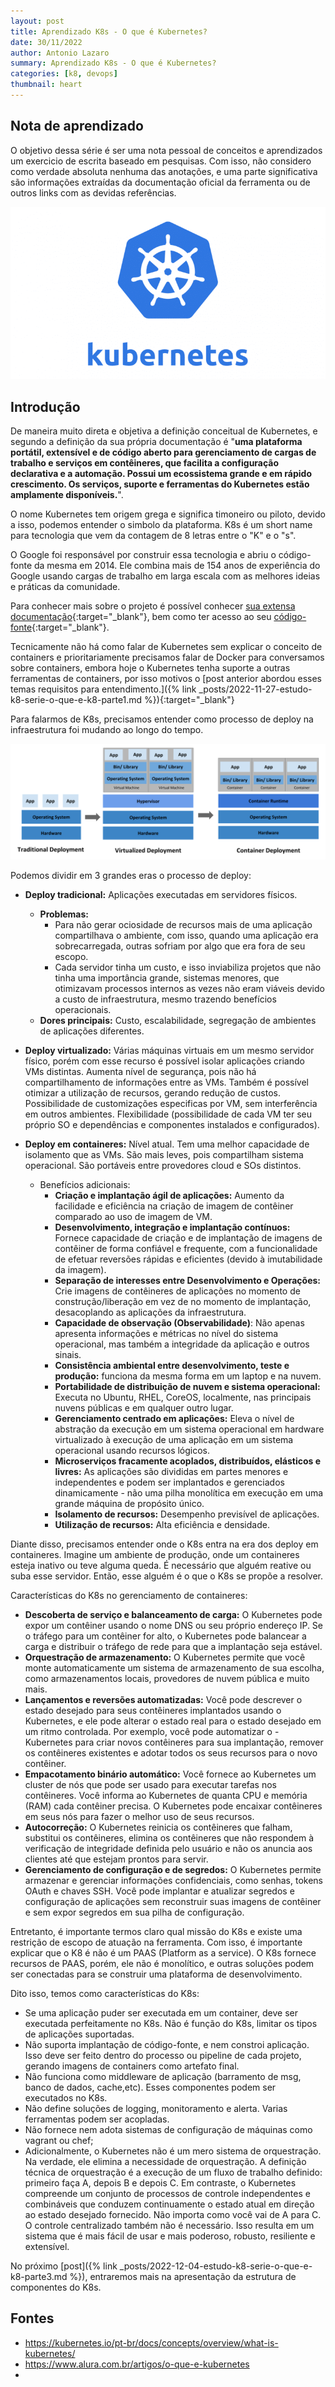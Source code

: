 ```yaml
---
layout: post
title: Aprendizado K8s - O que é Kubernetes?
date: 30/11/2022
author: Antonio Lazaro
summary: Aprendizado K8s - O que é Kubernetes?
categories: [k8, devops]
thumbnail: heart
---
```


## Nota de aprendizado

O objetivo dessa série é ser uma nota pessoal de conceitos e aprendizados um exercicio de escrita baseado em pesquisas. Com isso, não considero como verdade absoluta nenhuma das anotações, e uma parte significativa são informações extraídas da documentação oficial da ferramenta ou de outros links com as devidas referências.

![](/static/img/k8/k8-icon.png)
## Introdução

De maneira muito direta e objetiva a definição conceitual de Kubernetes, e segundo a definição da sua própria documentação é "__uma plataforma portátil, extensível e de código aberto para gerenciamento de cargas de trabalho e serviços em contêineres, que facilita a configuração declarativa e a automação. Possui um ecossistema grande e em rápido crescimento. Os serviços, suporte e ferramentas do Kubernetes estão amplamente disponíveis.__".

O nome Kubernetes tem origem grega e significa timoneiro ou piloto, devido a isso, podemos entender o simbolo da plataforma. K8s é um short name para tecnologia que vem da contagem de 8 letras entre o "K" e o "s". 

O Google foi responsável por construir essa tecnologia e abriu o código-fonte da mesma em 2014. Ele combina mais de 154 anos de experiência do Google usando cargas de trabalho em larga escala com as melhores ideias e práticas da comunidade.

Para conhecer mais sobre o projeto é possível conhecer [sua extensa documentação](https://kubernetes.io/docs/concepts/overview/){:target="\_blank"}, bem como ter acesso ao seu [código-fonte](https://github.com/kubernetes/kubernetes){:target="\_blank"}.

Tecnicamente não há como falar de Kubernetes sem explicar o conceito de containers e prioritariamente precisamos falar de Docker para conversamos sobre containers, embora hoje o Kubernetes tenha suporte a outras ferramentas de containers, por isso motivos o [post anterior abordou esses temas requisitos para entendimento.]({% link _posts/2022-11-27-estudo-k8-serie-o-que-e-k8-parte1.md %}){:target="\_blank"}

Para falarmos de K8s, precisamos entender como processo de deploy na infraestrutura foi mudando ao longo do tempo.

![](/static/img/k8/container_evolution.svg)

Podemos dividir em 3 grandes eras o processo de deploy:

- __Deploy tradicional:__ Aplicações executadas em servidores físicos.
    - __Problemas:__ 
        - Para não gerar ociosidade de recursos mais de uma aplicação compartilhava o ambiente, com isso, quando uma aplicação era sobrecarregada, outras sofriam por algo que era fora de seu escopo.
        - Cada servidor tinha um custo, e isso inviabiliza projetos que não tinha uma importância grande, sistemas menores, que otimizavam processos internos as vezes não eram viáveis devido a custo de infraestrutura, mesmo trazendo benefícios operacionais.
    - __Dores principais:__ Custo, escalabilidade, segregação de ambientes de aplicações diferentes.

- __Deploy virtualizado:__ Várias máquinas virtuais em um mesmo servidor físico, porém com esse recurso é possível isolar aplicações criando VMs distintas. Aumenta nível de segurança, pois não há compartilhamento de informações entre as VMs. Também é possível otimizar a utilização  de recursos, gerando redução de custos. Possibilidade de customizações especificas por VM, sem interferência em outros ambientes. Flexibilidade (possibilidade de cada VM ter seu próprio SO e dependências e componentes instalados e configurados).

- __Deploy em containeres:__ Nível atual. Tem uma melhor capacidade de isolamento que as VMs. São mais leves, pois compartilham sistema operacional. São portáveis entre provedores cloud e SOs distintos.
    - Benefícios adicionais:
        - __Criação e implantação ágil de aplicações:__ Aumento da facilidade e eficiência na criação de imagem de contêiner comparado ao uso de imagem de VM.
        - __Desenvolvimento, integração e implantação contínuos:__ Fornece capacidade de criação e de implantação de imagens de contêiner de forma confiável e frequente, com a funcionalidade de efetuar reversões rápidas e eficientes (devido à imutabilidade da imagem).
        - __Separação de interesses entre Desenvolvimento e Operações:__ Crie imagens de contêineres de aplicações no momento de construção/liberação em vez de no momento de implantação, desacoplando as aplicações da infraestrutura.
        - __Capacidade de observação (Observabilidade)__: Não apenas apresenta informações e métricas no nível do sistema operacional, mas também a integridade da aplicação e outros sinais.
        - __Consistência ambiental entre desenvolvimento, teste e produção:__ funciona da mesma forma em um laptop e na nuvem.
        - __Portabilidade de distribuição de nuvem e sistema operacional:__ Executa no Ubuntu, RHEL, CoreOS, localmente, nas principais nuvens públicas e em qualquer outro lugar.
        - __Gerenciamento centrado em aplicações:__ Eleva o nível de abstração da execução em um sistema operacional em hardware virtualizado à execução de uma aplicação em um sistema operacional usando recursos lógicos.
        - __Microserviços fracamente acoplados, distribuídos, elásticos e livres:__ As aplicações são divididas em partes menores e independentes e podem ser implantados e gerenciados dinamicamente - não uma pilha monolítica em execução em uma grande máquina de propósito único.
        - __Isolamento de recursos:__ Desempenho previsível de aplicações.
        - __Utilização de recursos:__ Alta eficiência e densidade.
    
Diante disso, precisamos entender onde o K8s entra na era dos deploy em containeres. Imagine um ambiente de produção, onde um containeres esteja inativo ou teve alguma queda. É necessário que alguém reative ou suba esse servidor. Então, esse alguém é o que o K8s se propõe a resolver.

Características do K8s no gerenciamento de containeres:

- __Descoberta de serviço e balanceamento de carga:__ O Kubernetes pode expor um contêiner usando o nome DNS ou seu próprio endereço IP. Se o tráfego para um contêiner for alto, o Kubernetes pode balancear a carga e distribuir o tráfego de rede para que a implantação seja estável.
- __Orquestração de armazenamento:__ O Kubernetes permite que você monte automaticamente um sistema de armazenamento de sua escolha, como armazenamentos locais, provedores de nuvem pública e muito mais.
- __Lançamentos e reversões automatizadas:__ Você pode descrever o estado desejado para seus contêineres implantados usando o Kubernetes, e ele pode alterar o estado real para o estado desejado em um ritmo controlada. Por exemplo, você pode automatizar o - Kubernetes para criar novos contêineres para sua implantação, remover os contêineres existentes e adotar todos os seus recursos para o novo contêiner.
- __Empacotamento binário automático:__ Você fornece ao Kubernetes um cluster de nós que pode ser usado para executar tarefas nos contêineres. Você informa ao Kubernetes de quanta CPU e memória (RAM) cada contêiner precisa. O Kubernetes pode encaixar contêineres em seus nós para fazer o melhor uso de seus recursos.
- __Autocorreção:__ O Kubernetes reinicia os contêineres que falham, substitui os contêineres, elimina os contêineres que não respondem à verificação de integridade definida pelo usuário e não os anuncia aos clientes até que estejam prontos para servir.
- __Gerenciamento de configuração e de segredos:__ O Kubernetes permite armazenar e gerenciar informações confidenciais, como senhas, tokens OAuth e chaves SSH. Você pode implantar e atualizar segredos e configuração de aplicações sem reconstruir suas imagens de contêiner e sem expor segredos em sua pilha de configuração.

Entretanto, é importante termos claro qual missão do K8s e existe uma restrição de escopo de atuação na ferramenta. Com isso, é importante explicar que o K8 é não é um PAAS (Platform as a service). O K8s fornece recursos de PAAS, porém, ele não é monolítico, e outras soluções podem ser conectadas para se construir uma plataforma de desenvolvimento.

Dito isso, temos como características do K8s:

- Se uma aplicação puder ser executada em um container, deve ser executada perfeitamente no K8s. Não é função do K8s, limitar os tipos de aplicações suportadas.
- Não suporta implantação de código-fonte, e nem constroi aplicação. Isso deve ser feito dentro do processo ou pipeline de cada projeto, gerando imagens de containers como artefato final.
- Não funciona como middleware de aplicação (barramento de msg, banco de dados, cache,etc). Esses componentes podem ser executados no K8s.
- Não define soluções de logging, monitoramento e alerta. Varias ferramentas podem ser acopladas.
- Não fornece nem adota sistemas de configuração de máquinas como vagrant ou chef;
- Adicionalmente, o Kubernetes não é um mero sistema de orquestração. Na verdade, ele elimina a necessidade de orquestração. A definição técnica de orquestração é a execução de um fluxo de trabalho definido: primeiro faça A, depois B e depois C. Em contraste, o Kubernetes compreende um conjunto de processos de controle independentes e combináveis que conduzem continuamente o estado atual em direção ao estado desejado fornecido. Não importa como você vai de A para C. O controle centralizado também não é necessário. Isso resulta em um sistema que é mais fácil de usar e mais poderoso, robusto, resiliente e extensível.

No próximo [post]({% link _posts/2022-12-04-estudo-k8-serie-o-que-e-k8-parte3.md %}), entraremos mais na apresentação da estrutura de componentes do K8s.

## Fontes

- https://kubernetes.io/pt-br/docs/concepts/overview/what-is-kubernetes/ 
- https://www.alura.com.br/artigos/o-que-e-kubernetes
- 